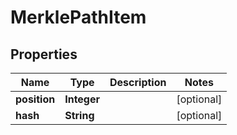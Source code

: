 

# MerklePathItem

## Properties

Name | Type | Description | Notes
------------ | ------------- | ------------- | -------------
**position** | **Integer** |  |  [optional]
**hash** | **String** |  |  [optional]




